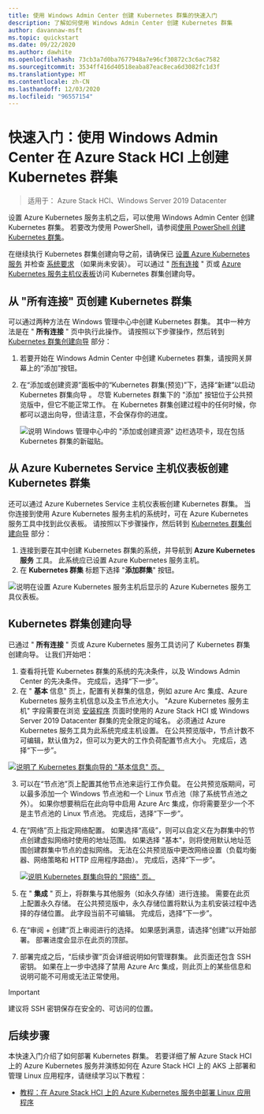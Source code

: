 ```yaml
---
title: 使用 Windows Admin Center 创建 Kubernetes 群集的快速入门
description: 了解如何使用 Windows Admin Center 创建 Kubernetes 群集
author: davannaw-msft
ms.topic: quickstart
ms.date: 09/22/2020
ms.author: dawhite
ms.openlocfilehash: 73cb3a7d0ba7677948a7e96cf30872c3c6ac7582
ms.sourcegitcommit: 3534ff416d40518eaba87eac8eca6d3082fc1d3f
ms.translationtype: MT
ms.contentlocale: zh-CN
ms.lasthandoff: 12/03/2020
ms.locfileid: "96557154"
---
```

# <a name="quickstart-create-a-kubernetes-cluster-on-azure-stack-hci-using-windows-admin-center"></a>快速入门：使用 Windows Admin Center 在 Azure Stack HCI 上创建 Kubernetes 群集

> 适用于： Azure Stack HCI、Windows Server 2019 Datacenter

设置 Azure Kubernetes 服务主机之后，可以使用 Windows Admin Center 创建 Kubernetes 群集。 若要改为使用 PowerShell，请参阅[使用 PowerShell 创建 Kubernetes 群集](create-kubernetes-cluster-powershell.md)。

在继续执行 Kubernetes 群集创建向导之前，请确保已 [设置 Azure Kubernetes 服务](setup.md) 并检查 [系统要求](system-requirements.md) （如果尚未安装）。 可以通过 " [所有连接](#creating-a-kubernetes-cluster-from-the-all-connections-page) " 页或 [Azure Kubernetes 服务主机仪表板](#creating-a-kubernetes-cluster-from-the-azure-kubernetes-service-host-dashboard)访问 Kubernetes 群集创建向导。

## <a name="creating-a-kubernetes-cluster-from-the-all-connections-page"></a>从 "所有连接" 页创建 Kubernetes 群集 

可以通过两种方法在 Windows 管理中心中创建 Kubernetes 群集。 其中一种方法是在 " **所有连接** " 页中执行此操作。 请按照以下步骤操作，然后转到 [Kubernetes 群集创建向导](#the-kubernetes-cluster-create-wizard) 部分： 

1. 若要开始在 Windows Admin Center 中创建 Kubernetes 群集，请按网关屏幕上的“添加”按钮。 
2. 在“添加或创建资源”面板中的“Kubernetes 群集(预览)”下，选择“新建”以启动 Kubernetes 群集向导  。 尽管 Kubernetes 群集下的 "添加" 按钮位于公共预览版中，但它不能正常工作。 在 Kubernetes 群集创建过程中的任何时候，你都可以退出向导，但请注意，不会保存你的进度。 


    ![说明 Windows 管理中心中的 "添加或创建资源" 边栏选项卡，现在包括 Kubernetes 群集的新磁贴。](.\media\create-kubernetes-cluster\add-connection.png)
  
## <a name="creating-a-kubernetes-cluster-from-the-azure-kubernetes-service-host-dashboard"></a>从 Azure Kubernetes Service 主机仪表板创建 Kubernetes 群集  

还可以通过 Azure Kubernetes Service 主机仪表板创建 Kubernetes 群集。 当你连接到使用 Azure Kubernetes 服务主机的系统时，可在 Azure Kubernetes 服务工具中找到此仪表板。 请按照以下步骤操作，然后转到 [Kubernetes 群集创建向导](#the-kubernetes-cluster-create-wizard) 部分： 

1. 连接到要在其中创建 Kubernetes 群集的系统，并导航到 **Azure Kubernetes 服务** 工具。 此系统应已设置 Azure Kubernetes 服务主机。
2. 在 **Kubernetes 群集** 标题下选择 "**添加群集**" 按钮。

![说明在设置 Azure Kubernetes 服务主机后显示的 Azure Kubernetes 服务工具仪表板。](.\media\setup\dashboard.png)
  
## <a name="the-kubernetes-cluster-create-wizard"></a>Kubernetes 群集创建向导
已通过 " **所有连接** " 页或 Azure Kubernetes 服务工具访问了 Kubernetes 群集创建向导。 让我们开始吧：  

1. 查看将托管 Kubernetes 群集的系统的先决条件，以及 Windows Admin Center 的先决条件。 完成后，选择“下一步”。 
2. 在 " **基本** 信息" 页上，配置有关群集的信息，例如 azure Arc 集成、Azure Kubernetes 服务主机信息以及主节点池大小。 "Azure Kubernetes 服务主机" 字段需要在浏览 [安装程序](setup.md) 页面时使用的 Azure Stack HCI 或 Windows Server 2019 Datacenter 群集的完全限定的域名。 必须通过 Azure Kubernetes 服务工具为此系统完成主机设置。 在公共预览版中，节点计数不可编辑，默认值为2，但可以为更大的工作负荷配置节点大小。 完成后，选择“下一步”。

 [![说明了 Kubernetes 群集向导的 "基本信息" 页。 ](.\media\create-kubernetes-cluster\basics.png)](.\media\create-kubernetes-cluster\basics.png#lightbox)
 
3. 可以在“节点池”页上配置其他节点池来运行工作负载。 在公共预览版期间，可以最多添加一个 Windows 节点池和一个 Linux 节点池（除了系统节点池之外）。 如果你想要稍后在此向导中启用 Azure Arc 集成，你将需要至少一个不是主节点池的 Linux 节点池。 完成后，选择“下一步”。
4. 在“网络”页上指定网络配置。 如果选择“高级”，则可以自定义在为群集中的节点创建虚拟网络时使用的地址范围。 如果选择 "基本"，则将使用默认地址范围创建群集中节点的虚拟网络。 无法在公共预览版中更改网络设置（负载均衡器、网络策略和 HTTP 应用程序路由）。 完成后，选择“下一步”。

    [![说明 Kubernetes 群集向导的 "网络" 页。 ](.\media\create-kubernetes-cluster\networking.png)](\media\create-kubernetes-cluster\networking.png#lightbox)

5. 在 " **集成** " 页上，将群集与其他服务（如永久存储）进行连接。 需要在此页上配置永久存储。 在公共预览版中，永久存储位置将默认为主机安装过程中选择的存储位置。 此字段当前不可编辑。 完成后，选择“下一步”。
6. 在“审阅 + 创建”页上审阅进行的选择。 如果感到满意，请选择“创建”以开始部署。 部署进度会显示在此页的顶部。 
7. 部署完成之后，“后续步骤”页会详细说明如何管理群集。 此页面还包含 SSH 密钥。 如果在上一步中选择了禁用 Azure Arc 集成，则此页上的某些信息和说明可能不可用或无法正常使用。

> [!IMPORTANT] 
> 建议将 SSH 密钥保存在安全的、可访问的位置。

## <a name="next-steps"></a>后续步骤

本快速入门介绍了如何部署 Kubernetes 群集。 若要详细了解 Azure Stack HCI 上的 Azure Kubernetes 服务并演练如何在 Azure Stack HCI 上的 AKS 上部署和管理 Linux 应用程序，请继续学习以下教程：

- [教程：在 Azure Stack HCI 上的 Azure Kubernetes 服务中部署 Linux 应用程序](deploy-linux-application.md)
